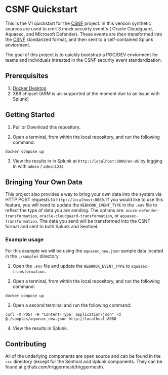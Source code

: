 # CSNF Quickstart

This is the V1 quickstart for the [CSNF](https://github.com/onug/CSNF) project. In this version synthetic sources are used to emit 3 mock secuirty event's ( Oracle Cloudguard, Aquasec, and Microsoft Defender). These events are then transformed into the [CSNF](https://github.com/onug/CSNF) standarized format, and then sent to a self-contained Splunk enviorment.

The goal of this project is to quickly bootstrap a POC/DEV enviorment for teams and individuals intrested in the CSNF security event standardization.


## Prerequisites

  1. [Docker Desktop](https://www.docker.com/products/docker-desktop)
  2. X86 chipset (ARM is un-supported at the moment due to an issue with Splunk)

## Getting Started

  1. Pull or Download this repository.

  2. Open a terminal, from within the local repository, and run the following command:

  ```
  docker compose up
  ```

  3. View the results in in Splunk at `http://localhost:8000/en-US` by logging in with `admin` / `admin1234`


## Bringing Your Own Data

  This project also provides a way to bring your own data into the system via HTTP POST requests to `http://localhost:8080`. If you would like to use this feature, you will need to update the `WEBHOOK_EVENT_TYPE` in the `.env` file to reflect the type of data you are sending. The options are: `azure-defender-transformation`, `oracle-cloudguard-transformation`, or `aquasec-transformation`. The data you send will be transformed into the CSNF format and sent to both Splunk and Sentinel.

### Example usage

  For this example we will be using the `aquasec_new.json` sample data located in the `./samples` directory.

  1. Open the `.env` file and update the `WEBHOOK_EVENT_TYPE` to `aquasec-transformation`.

  2. Open a terminal, from within the local repository, and run the following command:

  ```
  docker compose up
  ```

  3. Open a second terminal and run the following command:
  ```
  curl -X POST -H "Content-Type: application/json" -d @./samples/aquasec_new.json http://localhost:8080
  ```

  4. View the results in Splunk.

## Contributing

  All of the underlying components are open source and can be found in the `src` directory (except for the Sentinal and Splunk components. They can be found at github.com/triggermesh/triggermesh).
